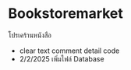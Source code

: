 # Bookstoremarket
 โปรเคร้านหนังสือ
- clear text comment detail code
- 2/2/2025
  เพิ่มไฟล์ Database
